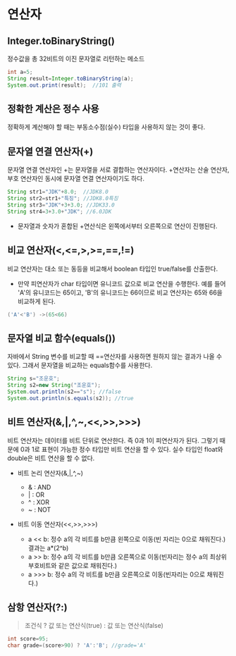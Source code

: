 # 연산자

## Integer.toBinaryString()
정수값을 총 32비트의 이진 문자열로 리턴하는 메소드
```java
int a=5;
String result=Integer.toBinaryString(a);
System.out.print(result);  //101 출력
```

## 정확한 계산은 정수 사용
정확하게 계산해야 할 때는 부동소수점(실수) 타입을 사용하지 않는 것이 좋다.

## 문자열 연결 연산자(+)
문자열 연결 연산자인 +는 문자열을 서로 결합하는 연산자이다. +연산자는 산술 연산자, 부호 연산자인 동시에 문자열 연결 연산자이기도 하다.
```java
String str1="JDK"+8.0;  //JDK8.0
String str2=str1+"특징"; //JDK8.0특징
String str3="JDK"+3+3.0; //JDK33.0
String str4=3+3.0+"JDK"; //6.0JDK
```
* 문자열과 숫자가 혼합된 +연산식은 왼쪽에서부터 오른쪽으로 연산이 진행된다.

## 비교 연산자(<,<=,>,>=,==,!=)
비교 연산자는 대소 또는 동등을 비교해서 boolean 타입인 true/false를 산출한다.

* 만약 피연산자가 char 타입이면 유니코드 값으로 비교 연산을 수행한다. 예를 들어 'A'의 유니코드는 65이고, 'B'의 유니코드는 66이므로 비교 연산자는 65와 66을 비교하게 된다.
```java
('A'<'B') ->(65<66)
```

## 문자열 비교 함수(equals())
자바에서 String 변수를 비교할 때 ==연산자를 사용하면 원하지 않는 결과가 나올 수 있다. 그래서 문자열을 비교하는 equals함수를 사용한다.
```java
String s="조운호";
String s2=new String("조운호");
System.out.println(s2=="s"); //false
System.out.println(s.equals(s2)); //true
```

## 비트 연산자(&,|,^,~,<<,>>,>>>)
비트 연산자는 데이터를 비트 단위로 연산한다. 즉 0과 1이 피연산자가 된다. 그렇기 때문에 0과 1로 표현이 가능한 정수 타입만 비트 연산을 할 수 있다. 실수 타입인 float와 double은 비트 연산을 할 수 없다.

* 비트 논리 연산자(&,|,^,~)
  * & : AND
  * | : OR
  * ^ : XOR
  * ~ : NOT
  
* 비트 이동 연산자(<<,>>,>>>)
  * a << b: 정수 a의 각 비트를 b만큼 왼쪽으로 이동(빈 자리는 0으로 채워진다.)  결과는 a*(2^b)
  * a >> b: 정수 a의 각 비트를 b만큼 오른쪽으로 이동(빈자리는 정수 a의 최상위 부호비트와 같은 값으로 채워진다.) 
  * a >>> b: 정수 a의 각 비트를 b만큼 오른쪽으로 이동(빈자리는 0으로 채워진다.)
  
## 삼항 연산자(?:)
> 조건식 ? 값 또는 연산식(true) : 값 또는 연산식(false)

```java
int score=95;
char grade=(score>90) ? 'A':'B'; //grade='A'
```

